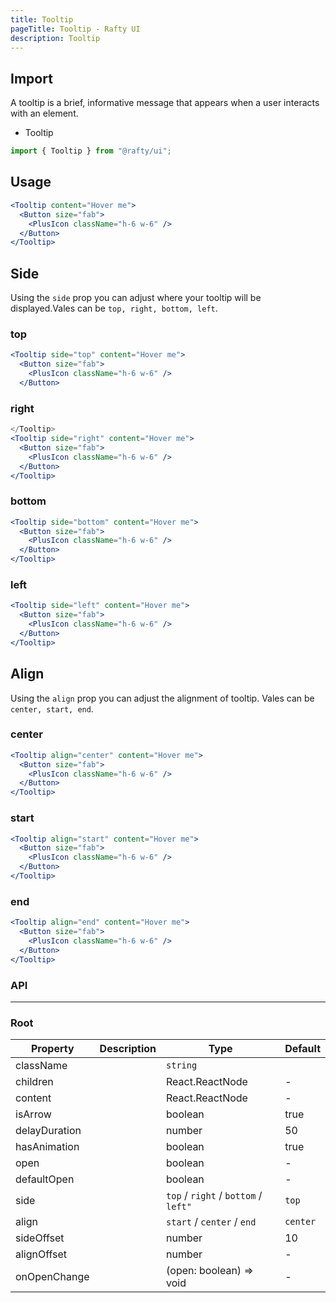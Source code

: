 ```yaml
---
title: Tooltip
pageTitle: Tooltip - Rafty UI
description: Tooltip
---
```


## Import

A tooltip is a brief, informative message that appears when a user interacts with an element.

- Tooltip

```jsx
import { Tooltip } from "@rafty/ui";
```

## Usage

```jsx
<Tooltip content="Hover me">
  <Button size="fab">
    <PlusIcon className="h-6 w-6" />
  </Button>
</Tooltip>
```

## Side

Using the `side` prop you can adjust where your tooltip will be displayed.Vales can be `top, right, bottom, left`.

### top

```jsx
<Tooltip side="top" content="Hover me">
  <Button size="fab">
    <PlusIcon className="h-6 w-6" />
  </Button>
```

### right

```jsx
</Tooltip>
<Tooltip side="right" content="Hover me">
  <Button size="fab">
    <PlusIcon className="h-6 w-6" />
  </Button>
</Tooltip>
```

### bottom

```jsx
<Tooltip side="bottom" content="Hover me">
  <Button size="fab">
    <PlusIcon className="h-6 w-6" />
  </Button>
</Tooltip>
```

### left

```jsx
<Tooltip side="left" content="Hover me">
  <Button size="fab">
    <PlusIcon className="h-6 w-6" />
  </Button>
</Tooltip>
```

## Align

Using the `align` prop you can adjust the alignment of tooltip. Vales can be `center, start, end`.

### center

```jsx
<Tooltip align="center" content="Hover me">
  <Button size="fab">
    <PlusIcon className="h-6 w-6" />
  </Button>
</Tooltip>
```

### start

```jsx
<Tooltip align="start" content="Hover me">
  <Button size="fab">
    <PlusIcon className="h-6 w-6" />
  </Button>
</Tooltip>
```

### end

```jsx
<Tooltip align="end" content="Hover me">
  <Button size="fab">
    <PlusIcon className="h-6 w-6" />
  </Button>
</Tooltip>
```

### API

---

### Root

| Property      | Description | Type                                  | Default  |
| ------------- | ----------- | ------------------------------------- | -------- |
| className     |             | `string`                              |          |
| children      |             | React.ReactNode                       | -        |
| content       |             | React.ReactNode                       | -        |
| isArrow       |             | boolean                               | true     |
| delayDuration |             | number                                | 50       |
| hasAnimation  |             | boolean                               | true     |
| open          |             | boolean                               | -        |
| defaultOpen   |             | boolean                               | -        |
| side          |             | `top` / `right` / `bottom` / `left" ` | `top`    |
| align         |             | `start` / `center` / `end`            | `center` |
| sideOffset    |             | number                                | 10       |
| alignOffset   |             | number                                | -        |
| onOpenChange  |             | (open: boolean) => void               | -        |
